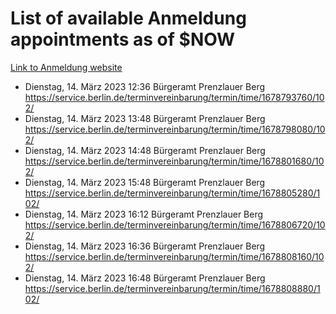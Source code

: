 # List of available Anmeldung appointments as of $NOW
[Link to Anmeldung website](https://service.berlin.de/terminvereinbarung/termin/tag.php?termin=1&anliegen[]=120686&dienstleisterlist=122210,122217,327316,122219,327312,122227,327314,122231,327346,122243,327348,122254,122252,329742,122260,329745,122262,329748,122271,327278,122273,327274,122277,327276,330436,122280,327294,122282,327290,122284,327292,122291,327270,122285,327266,122286,327264,122296,327268,150230,329760,122297,327286,122294,327284,122312,329763,122314,329775,122304,327330,122311,327334,122309,327332,317869,122281,327352,122279,329772,122283,122276,327324,122274,327326,122267,329766,122246,327318,122251,327320,122257,327322,122208,327298,122226,327300&herkunft=http%3A%2F%2Fservice.berlin.de%2Fdienstleistung%2F120686%2F)
- Dienstag, 14. März 2023 12:36 Bürgeramt Prenzlauer Berg https://service.berlin.de/terminvereinbarung/termin/time/1678793760/102/
- Dienstag, 14. März 2023 13:48 Bürgeramt Prenzlauer Berg https://service.berlin.de/terminvereinbarung/termin/time/1678798080/102/
- Dienstag, 14. März 2023 14:48 Bürgeramt Prenzlauer Berg https://service.berlin.de/terminvereinbarung/termin/time/1678801680/102/
- Dienstag, 14. März 2023 15:48 Bürgeramt Prenzlauer Berg https://service.berlin.de/terminvereinbarung/termin/time/1678805280/102/
- Dienstag, 14. März 2023 16:12 Bürgeramt Prenzlauer Berg https://service.berlin.de/terminvereinbarung/termin/time/1678806720/102/
- Dienstag, 14. März 2023 16:36 Bürgeramt Prenzlauer Berg https://service.berlin.de/terminvereinbarung/termin/time/1678808160/102/
- Dienstag, 14. März 2023 16:48 Bürgeramt Prenzlauer Berg https://service.berlin.de/terminvereinbarung/termin/time/1678808880/102/
